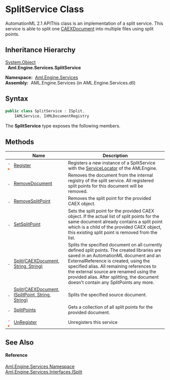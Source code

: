 SplitService Class
==================
AutomationML 2.1 APIThis class is an implementation of a split service. This service is able to split one [CAEXDocument][1] into multiple files using split points.


Inheritance Hierarchy
---------------------
[System.Object][2]  
  **Aml.Engine.Services.SplitService**  

  **Namespace:**  [Aml.Engine.Services][3]  
  **Assembly:**  AML.Engine.Services (in AML.Engine.Services.dll)

Syntax
------

```csharp
public class SplitService : ISplit, 
	IAMLService, IXMLDocumentRegistry
```

The **SplitService** type exposes the following members.


Methods
-------

                                 | Name                                                   | Description                                                                                                                                                                                                                                                                                                                                                    
-------------------------------- | ------------------------------------------------------ | -------------------------------------------------------------------------------------------------------------------------------------------------------------------------------------------------------------------------------------------------------------------------------------------------------------------------------------------------------------- 
![Public method]![Static member] | [Register][4]                                          | Registers a new instance of a SplitService with the [ServiceLocator][5] of the AMLEngine.                                                                                                                                                                                                                                                                      
![Public method]                 | [RemoveDocument][6]                                    | Removes the document from the internal registry of the split service. All registered split points for this document will be removed.                                                                                                                                                                                                                           
![Public method]                 | [RemoveSplitPoint][7]                                  | Removes the split point for the provided CAEX object.                                                                                                                                                                                                                                                                                                          
![Public method]                 | [SetSplitPoint][8]                                     | Sets the split point for the provided CAEX object. If the actual list of split points for the same document already contains a split point which is a child of the provided CAEX object, this existing split point is removed from the list.                                                                                                                   
![Public method]                 | [Split(CAEXDocument, String, String)][9]               | Splits the specified document on all currently defined split points. The created libraries are saved in an AutomationML document and an ExternalReference is created, using the specified alias. All remaining references to the external source are renamed using the provided alias. After splitting, the document doesn't contain any SplitPoints any more. 
![Public method]                 | [Split(CAEXDocument, ISplitPoint, String, String)][10] | Splits the specified source document.                                                                                                                                                                                                                                                                                                                          
![Public method]                 | [SplitPoints][11]                                      | Gets a collection of all split points for the provided document.                                                                                                                                                                                                                                                                                               
![Public method]![Static member] | [UnRegister][12]                                       | Unregisters this service                                                                                                                                                                                                                                                                                                                                       


See Also
--------

#### Reference
[Aml.Engine.Services Namespace][3]  
[Aml.Engine.Services.Interfaces.ISplit][13]  

[1]: ../../Aml.Engine.CAEX/CAEXDocument/README.md
[2]: https://docs.microsoft.com/dotnet/api/system.object
[3]: ../README.md
[4]: Register.md
[5]: ../ServiceLocator/README.md
[6]: RemoveDocument.md
[7]: RemoveSplitPoint.md
[8]: SetSplitPoint.md
[9]: Split_1.md
[10]: Split.md
[11]: SplitPoints.md
[12]: UnRegister.md
[13]: ../../Aml.Engine.Services.Interfaces/ISplit/README.md
[14]: https://www.automationml.org
[15]: ../../icons/logoShade.png
[Public method]: ../../icons/pubmethod.gif "Public method"
[Static member]: ../../icons/static.gif "Static member"